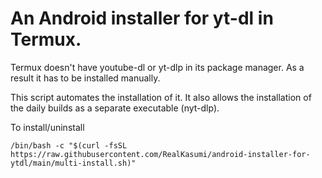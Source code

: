 # An Android installer for yt-dl in Termux.

Termux doesn't have youtube-dl or yt-dlp in its package manager. As a result it has to be installed manually.

This script automates the installation of it. It also allows the installation of the daily builds as a separate executable (nyt-dlp).

To install/uninstall

```/bin/bash -c "$(curl -fsSL https://raw.githubusercontent.com/RealKasumi/android-installer-for-ytdl/main/multi-install.sh)"```
